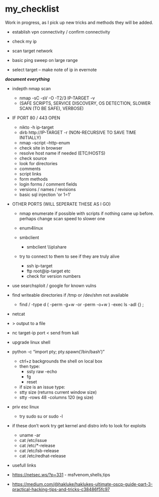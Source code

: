 # my_checklist
Work in progress, as I pick up new tricks and methods they will be added.

- establish vpn connectivity / confirm connectivity

- check my ip

- scan target network

- basic ping sweep on large range

- select target – make note of ip in evernote

***document everything***

- indepth nmap scan
  - nmap -sC -sV -O -T2/3 IP-TARGET -v 
  - (SAFE SCRIPTS, SERVICE DISCOVERY, OS DETECTION, SLOWER SCAN (TO BE SAFE), VERBOSE)
  
- IF PORT 80 / 443 OPEN
  - nikto -h ip-target
  - dirb http://IP-TARGET -r (NON-RECURSIVE TO SAVE TIME INITIALLY)
  - nmap –script –http-enum
  - check site in browser
  - resolve host name if needed (ETC/HOSTS)
  - check source
  - look for directories
  - comments
  - script links
  - form methods
  - login forms / comment fields
  - versions / names / revisions
  - basic sql injection 'or 1=1'

- OTHER PORTS (WILL SEPERATE THESE AS I GO)
  - nmap enumerate if possible with scripts if nothing came up before. perhaps change scan speed to slower one
  
  - enum4linux
  
  - smbclient
    - smbclient \\\\ip\\share
    
  - try to connect to them to see if they are truly alive
    - ssh ip-target
    - ftp root@ip-target etc
    - check for version numbers
    
 - use searchsploit / google for known vulns

  - find writeable directories if /tmp or /dev/shm not available
    - find / -type d \( -perm -g+w -or -perm -o+w \) -exec ls -adl {} \;
  
  - netcat 
   -  \> output to a file
   -  nc target-ip port < send from kali
    
  - upgrade linux shell
   - python -c “import pty; pty.spawn(‘/bin/bash’)”
     - ctrl+z backgrounds the shell on local box
     - then type: 
       - ssty raw -echo
       - fg
       - reset
      - if size is an issue type:
      - stty size (returns current window size)
       - stty -rows 48 -columns 120 (eg size)

 - priv esc linux
    - try sudo su or sudo -l
  
  - if these don’t work try get kernel and distro info to look for exploits 
    - uname -ar
    - cat /etc/issue
    - cat /etc/*-release
    - cat /etc/lsb-release
    - cat /etc/redhat-release

- usefull links
- https://netsec.ws/?p=331	- msfvenom,shells,tips
- https://medium.com/@hakluke/haklukes-ultimate-oscp-guide-part-3-practical-hacking-tips-and-tricks-c38486f5fc97
